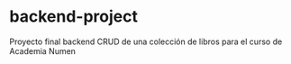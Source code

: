 # backend-project
Proyecto final backend CRUD de una colección de libros para el curso de Academia Numen
